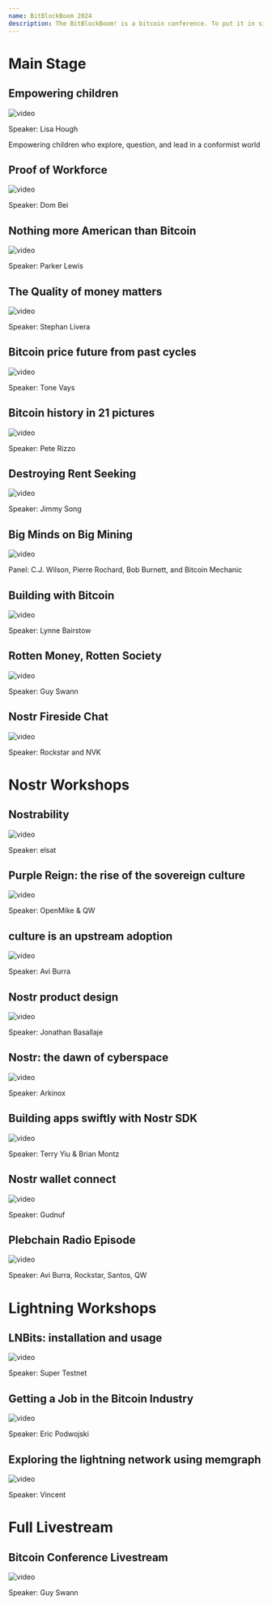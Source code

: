 ```yaml
---
name: BitBlockBoom 2024
description: The BitBlockBoom! is a bitcoin conference. To put it in simple terms this conference is only for people who are interested in Bitcoin. Attendees range from people highly known and heavily involved in Bitcoin, to people who are just trying to learn what bitcoin is all about. You will not find anyone shilling shitcoins or NFTs. This is a True Bitcoin Conference. BitBlockBoom has created a wonderful atmosphere to meet and discuss bitcoin with the speakers and other bitcoiners.
---
```


# Main Stage

## Empowering children

![video](https://youtu.be/FJMADIY05mE)

Speaker: Lisa Hough

Empowering children who explore, question, and lead in a conformist world

## Proof of Workforce

![video](https://youtu.be/7XWqdZzSP00)

Speaker: Dom Bei

## Nothing more American than Bitcoin

![video](https://youtu.be/zvfXsU5Y6aQ)

Speaker: Parker Lewis

## The Quality of money matters

![video](https://youtu.be/p087hzseUS4)

Speaker: Stephan Livera

## Bitcoin price future from past cycles

![video](https://youtu.be/coYp280lNCA)

Speaker: Tone Vays

## Bitcoin history in 21 pictures

![video](https://youtu.be/URFvfT-SJuc)

Speaker: Pete Rizzo

## Destroying Rent Seeking

![video](https://youtu.be/vRuPeBAjLTI)

Speaker: Jimmy Song

## Big Minds on Big Mining

![video](https://youtu.be/UTf0D1H-4BQ)

Panel: C.J. Wilson, Pierre Rochard, Bob Burnett, and Bitcoin Mechanic

## Building with Bitcoin

![video](https://youtu.be/V2soY9IkOF4)

Speaker: Lynne Bairstow

## Rotten Money, Rotten Society

![video](https://youtu.be/HjVbXFvpguY)

Speaker: Guy Swann

## Nostr Fireside Chat

![video](https://youtu.be/ZcwJe95ROPQ)

Speaker: Rockstar and NVK

# Nostr Workshops

## Nostrability

![video](https://youtu.be/I3Qld_HXQuM)

Speaker: elsat

## Purple Reign: the rise of the sovereign culture

![video](https://youtu.be/T64g2tAp0DQ)

Speaker: OpenMike & QW

## culture is an upstream adoption

![video](https://youtu.be/oYrz9zqVueU)

Speaker: Avi Burra

## Nostr product design

![video](https://youtu.be/hbwjvwklwAE)

Speaker: Jonathan Basallaje

## Nostr: the dawn of cyberspace

![video](https://youtu.be/4bAQjg9nOic)

Speaker: Arkinox

## Building apps swiftly with Nostr SDK

![video](https://youtu.be/WjcpUKuUtYE)

Speaker: Terry Yiu & Brian Montz

## Nostr wallet connect

![video](https://youtu.be/0OiZY1MRHXo)

Speaker: Gudnuf

## Plebchain Radio Episode

![video](https://youtu.be/Eqd54LdvTfw)

Speaker: Avi Burra, Rockstar, Santos, QW

# Lightning Workshops

## LNBits: installation and usage

![video](https://youtu.be/SteBCnB8PiM)

Speaker: Super Testnet

## Getting a Job in the Bitcoin Industry

![video](https://youtu.be/AZEvUOQN3Rs)

Speaker: Eric Podwojski

## Exploring the lightning network using memgraph

![video](https://youtu.be/gjRjUlAWiMQ)

Speaker: Vincent

# Full Livestream

## Bitcoin Conference Livestream

![video](https://www.youtube.com/live/JIB1SN9kSV0)

Speaker: Guy Swann
